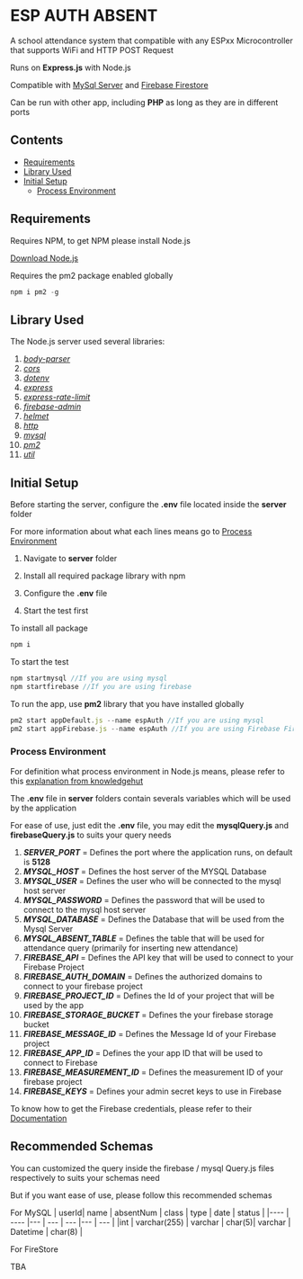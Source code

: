 # ESP AUTH ABSENT

A school attendance system that compatible with any ESPxx Microcontroller that supports WiFi and HTTP POST Request

Runs on **Express.js** with Node.js

Compatible with [MySql Server](https://dev.mysql.com/downloads/mysql/) and [Firebase Firestore](https://firebase.google.com/docs/firestore/)

Can be run with other app, including **PHP** as long as they are in different ports

## Contents

- [Requirements](#requirements)
- [Library Used](#library-used)
- [Initial Setup](#initial-setup)
  - [Process Environment](#process-environment)

## Requirements

Requires NPM, to get NPM please install Node.js

[Download Node.js](https://nodejs.org/en/download/)

Requires the pm2 package enabled globally

```javascript
npm i pm2 -g
```

## Library Used

The Node.js server used several libraries:

1. [_body-parser_](https://www.npmjs.com/package/body-parser)
2. [_cors_](https://www.npmjs.com/package/cors)
3. [_dotenv_](https://www.npmjs.com/package/dotenv)
4. [_express_](https://www.npmjs.com/package/express)
5. [_express-rate-limit_](https://www.npmjs.com/package/express-rate-limit)
6. [_firebase-admin_](https://www.npmjs.com/package/firebase-admin)
7. [_helmet_](https://www.npmjs.com/package/helmet)
8. [_http_](https://www.npmjs.com/package/http)
9. [_mysql_](https://www.npmjs.com/package/mysql)
10. [_pm2_](https://www.npmjs.com/package/pm2)
11. [_util_](https://www.npmjs.com/package/util)

## Initial Setup

Before starting the server, configure the **.env** file located inside the **server** folder

For more information about what each lines means go to [Process Environment](#process-environment)

1. Navigate to **server** folder

2. Install all required package library with npm
3. Configure the **.env** file
4. Start the test first

To install all package

```javascript
npm i
```

To start the test

```javascript
npm startmysql //If you are using mysql
npm startfirebase //If you are using firebase
```

To run the app, use **pm2** library that you have installed globally
```javascript
pm2 start appDefault.js --name espAuth //If you are using mysql
pm2 start appFirebase.js --name espAuth //If you are using Firebase Firestore
```

### Process Environment

For definition what process environment in Node.js means, please refer to this [explanation from knowledgehut](https://www.knowledgehut.com/blog/web-development/node-environment-variables)

The **.env** file in **server** folders contain severals variables which will be used by the application

For ease of use, just edit the **.env** file, you may edit the **mysqlQuery.js** and **firebaseQuery.js** to suits your query needs

1. **_SERVER_PORT_** = Defines the port where the application runs, on default is **5128**
2. **_MYSQL_HOST_** = Defines the host server of the MYSQL Database
3. **_MYSQL_USER_** = Defines the user who will be connected to the mysql host server
4. **_MYSQL_PASSWORD_** = Defines the password that will be used to connect to the mysql host server
5. **_MYSQL_DATABASE_** = Defines the Database that will be used from the Mysql Server
6. **_MYSQL_ABSENT_TABLE_** = Defines the table that will be used for attendance query (primarily for inserting new attendance)
7. **_FIREBASE_API_** = Defines the API key that will be used to connect to your Firebase Project
8. **_FIREBASE_AUTH_DOMAIN_** = Defines the authorized domains to connect to your firebase project
9. **_FIREBASE_PROJECT_ID_** = Defines the Id of your project that will be used by the app
10. **_FIREBASE_STORAGE_BUCKET_** = Defines the your firebase storage bucket
11. **_FIREBASE_MESSAGE_ID_** = Defines the Message Id of your Firebase project
12. **_FIREBASE_APP_ID_** = Defines the your app ID that will be used to connect to Firebase
13. **_FIREBASE_MEASUREMENT_ID_** = Defines the measurement ID of your firebase project
14. **_FIREBASE_KEYS_** = Defines your admin secret keys to use in Firebase

To know how to get the Firebase credentials, please refer to their [Documentation](https://firebase.google.com/docs/build)

## Recommended Schemas

You can customized the query inside the firebase / mysql Query.js files respectively to suits your schemas need

But if you want ease of use, please follow this recommended schemas

For MySQL
| userId| name          | absentNum | class |   type    | date  | status    |
|----   | ----          |---        | ---   | ---   |---    | ---   |
|int    | varchar(255)  | varchar   | char(5)| varchar  | Datetime  | char(8)   |

For FireStore

TBA
